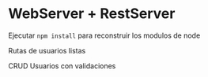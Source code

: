 # WebServer + RestServer

Ejecutar ``` npm install ``` para reconstruir los modulos de node

Rutas de usuarios listas

CRUD Usuarios con validaciones